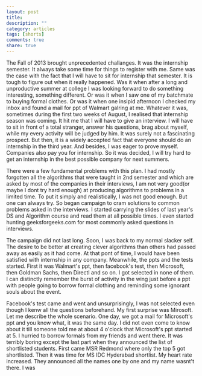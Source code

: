 ```yaml
---
layout: post
title: 
description: ""
category: articles
tags: [shorts]
comments: true
share: true
---
```


The Fall of 2013 brought unprecedented challanges. It was the internship semester. It always take some time for things to register with me. Same was the case with the fact that I will have to sit for internship that semester. It is tough to figure out when it really happened. Was it when after a long and unproductive summer at college I was looking forward to do something interesting, something different. Or was it when I saw one of my batchmate to buying formal clothes. Or was it when one insipid afternoon I checked my inbox and found a mail for ppt of Walmart galring at me. Whatever it was, sometimes during the first two weeks of August, I realised that internship season was coming. It hit me that I will have to give an interview. I will have to sit in front of a total stranger, answer his questions, brag about myself, while my every activity will be judged by him. It was surely not a fascinating prospect. But then, it is a widely accepted fact that everyone should do an internship in the third year. And besides, I was eager to prove myself. Companies also pay you for internship. So it was decided, I will try hard to get an internship in the best possible company for next summers.

There were a few fundamental problems with this plan. I had mostly forgotten all the algorithms that were taught in 2nd semester and which are asked by most of the companies in their interviews, I am not very good(or maybe I dont try hard enough) at producing algorithms to problems in a limited time. To put it simply and realistically, I was not good enough. But one can always try. So began campaign to cram solutions to common problems asked in the interviews. I started carrying the slides of last year's DS and Algorithm course and read them at all possible times. I even started hunting geeksforgeeks.com for most commonly asked questions in interviews.

The campaign did not last long. Soon, I was back to my normal slacker self. The desire to be better at creating clever algorithms than others had passed away as easily as it had come. At that pont of time, I would have been satisfied with internship in any company. Meanwhile, the ppts and the tests started. First it was Walmart's ppt, then facebook's test, then Microsoft, then Goldman Sachs, then DirectI and so on. I got selected in none of them. I can distinctly remember the burst of activity in the wing just before a ppt with people going to borrow formal clothing and reminding some ignorant souls about the event.

Facebook's test came and went and unsurprisingly, I was not selected even though I kenw all the questions beforehand. My first surprise was Mirosoft. Let me describe the whole scenario. One day, we got a mail for Microsoft's ppt and you know what, it was the same day. I did not even come to know about it till someone told me at about 4 o'clock that Microsoft's ppt started at 5. I hurried to borrow formals from my friends and went there. It was terribly boring except the last part when they announced the list of shortlisted students. First came MSR Redmond where only the top 5 got shortlisted. Then it was time for MS IDC Hyderabad shortlist. My heart rate increased. They announced all the names one by one and my name wasnt't there. I was  

